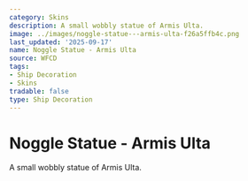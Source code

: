 ```yaml
---
category: Skins
description: A small wobbly statue of Armis Ulta.
image: ../images/noggle-statue---armis-ulta-f26a5ffb4c.png
last_updated: '2025-09-17'
name: Noggle Statue - Armis Ulta
source: WFCD
tags:
- Ship Decoration
- Skins
tradable: false
type: Ship Decoration
---
```


# Noggle Statue - Armis Ulta

A small wobbly statue of Armis Ulta.

